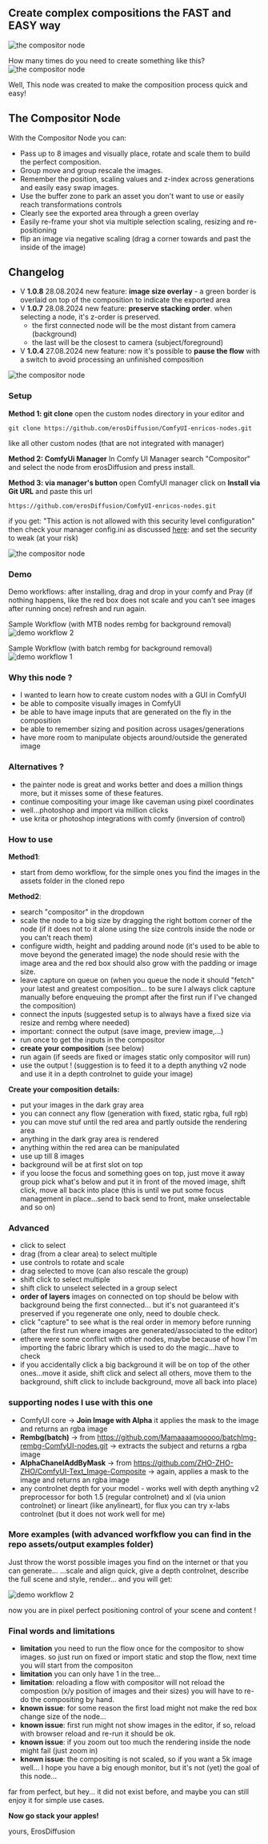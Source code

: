 ## Create complex compositions the FAST and EASY way

![the compositor node](/assets/showreel1.png)

How many times do you need to create something like this?
![the compositor node](/assets/showreel1.jpg)

Well, This node was created to make the composition process quick and easy!

## The Compositor Node
With the Compositor Node you can:
- Pass up to 8 images and visually place, rotate and scale them to build the perfect composition.
- Group move and group rescale the images.
- Remember the position, scaling values and z-index across generations and easily easy swap images.
- Use the buffer zone to park an asset you don't want to use or easily reach transformations controls
- Clearly see the exported area through a green overlay
- Easily re-frame your shot via multiple selection scaling, resizing and re-positioning
- flip an image via negative scaling (drag a corner towards and past the inside of the image)

## Changelog
  - V **1.0.8** 28.08.2024 new feature: **image size overlay** - a green border is overlaid on top of the composition to indicate the exported area  
  - V **1.0.7** 28.08.2024 new feature: **preserve stacking order**. when selecting a node, it's z-order is preserved.
    - the first connected node will be the most distant from camera (background)
    - the last will be the closest to camera (subject/foreground)
  - V **1.0.4** 27.08.2024 new feature: now it's possible to **pause the flow** with a switch to avoid processing an unfinished composition
  

![the compositor node](/assets/sample.png)

### Setup

**Method 1: git clone**
open the custom nodes directory in your editor and

`git clone https://github.com/erosDiffusion/ComfyUI-enricos-nodes.git`

like all other custom nodes (that are not integrated with manager)

**Method 2: ComfyUi Manager**
In Comfy UI Manager search "Compositor" and select the node from erosDiffusion and press install.

**Method 3: via manager's button**
open ComfyUI manager click on **Install via Git URL** and paste this url

`https://github.com/erosDiffusion/ComfyUI-enricos-nodes.git`

if you get: "This action is not allowed with this security level configuration" then check your manager config.ini
as discussed [here](https://github.com/ltdrdata/ComfyUI-Manager?tab=readme-ov-file#security-policy):
and set the security to weak (at your risk)

![the compositor node](/assets/weak.png)

### Demo

Demo workflows: after installing, drag and drop in your comfy and Pray (if nothing happens, like the red box does not scale and you can't see images after running once) refresh and run again.

Sample Workflow (with MTB nodes rembg for background removal)
![demo workflow 2](/assets/demo2.png)

Sample Workflow (with batch rembg for background removal)
![demo workflow 1](/assets/demo.png)

### Why this node ?

- I wanted to learn how to create custom nodes with a GUI in ComfyUI
- be able to composite visually images in ComfyUI
- be able to have image inputs that are generated on the fly in the composition
- be able to remember sizing and position across usages/generations
- have more room to manipulate objects around/outside the generated image

### Alternatives ?

- the painter node is great and works better and does a million things more, but it misses some of these features.
- continue compositing your image like caveman using pixel coordinates
- well...photoshop and import via million clicks
- use krita or photoshop integrations with comfy (inversion of control)

### How to use

**Method1**:

- start from demo workflow, for the simple ones you find the images in the assets folder in the cloned repo

**Method2**:

- search "compositor" in the dropdown
- scale the node to a big size by dragging the right bottom corner of the node (if it does not to it alone using the size controls inside the node or you can't reach them)
- configure width, height and padding around node (it's used to be able to move beyond the generated image) the node should resie with the image area and the red box should also grow with the padding or image size.
- leave capture on queue on (when you queue the node it should "fetch" your latest and greatest composition... to be sure I always click capture manually before enqueuing the prompt after the first run if I've changed the composition)
- connect the inputs (suggested setup is to always have a fixed size via resize and rembg where needed)
- important: connect the output (save image, preview image,...)
- run once to get the inputs in the compositor
- **create your composition** (see below)
- run again (if seeds are fixed or images static only compositor will run)
- use the output ! (suggestion is to feed it to a depth anything v2 node and use it in a depth controlnet to guide your image)

**Create your composition details:**

- put your images in the dark gray area
- you can connect any flow (generation with fixed, static rgba, full rgb)
- you can move stuf until the red area and partly outside the rendering area
- anything in the dark gray area is rendered
- anything within the red area can be manipulated
- use up till 8 images
- background will be at first slot on top
- if you loose the focus and something goes on top, just move it away group pick what's below and put it in front of the moved image, shift click, move all back into place (this is until we put some focus management in place...send to back send to front, make unselectable and so on)

### Advanced

- click to select
- drag (from a clear area) to select multiple
- use controls to rotate and scale
- drag selected to move (can also rescale the group)
- shift click to select multiple
- shift click to unselect selected in a group select
- **order of layers** images on connected on top should be below with background being the first connected... but it's not guaranteed it's preserved if you regenerate one only, need to double check.
- click "capture" to see what is the real order in memory before running (after the first run where images are generated/associated to the editor)
- ethere were some conflict with other nodes, maybe because of how I'm importing the fabric library which is used to do the magic...have to check
- if you accidentally click a big background it will be on top of the other ones...move it aside, shift click and select all others, move them to the background, shift click to include background, move all back into place)

### supporting nodes I use with this one
- ComfyUI core ->  **Join Image with Alpha** it applies the mask to the image and returns an rgba image
- **Rembg(batch)** -> from https://github.com/Mamaaaamooooo/batchImg-rembg-ComfyUI-nodes.git -> extracts the subject and returns a rgba image
- **AlphaChanelAddByMask** -> from https://github.com/ZHO-ZHO-ZHO/ComfyUI-Text_Image-Composite -> again, applies a mask to the image and returns an rgba image
- any controlnet depth for your model - works well with depth anything v2 preprocessor for both 1.5 (regular controlnet) and xl (via union controlnet) or lineart (like anylineart), for flux you can try x-labs controlnet (but it does not work well for me)
  

### More examples (with advanced worfkflow you can find in the repo assets/output examples folder)

Just throw the worst possible images you find on the internet or that you can generate...
...scale and align quick, give a depth controlnet, describe the full scene and style, render...
and you will get:

![demo workflow 2](/assets/gallerySamples.jpg)

now you are in pixel perfect positioning control of your scene and content !

### Final words and limitations

- **limitation** you need to run the flow once for the compositor to show images. so just run on fixed or import static and stop the flow, next time you will start from the compositon
- **limitation** you can only have 1 in the tree...
- **limitation**: reloading a flow with compositor will not reload the compostion (x/y position of images and their sizes) you will have to re-do the compositing by hand.
- **known issue**: for some reason the first load might not make the red box change size of the node...
- **known issue**: first run might not show images in the editor, if so, reload with browser reload and re-run it should be ok.
- **known issue**: if you zoom out too much the rendering inside the node might fail (just zoom in)
- **known issue**: the compositing is not scaled, so if you want a 5k image well... I hope you have a big enough monitor, but it's not (yet) the goal of this node...


far from perfect, but hey... it did not exist before, and maybe you can still enjoy it for simple use cases.

**Now go stack your apples!**

yours, ErosDiffusion
